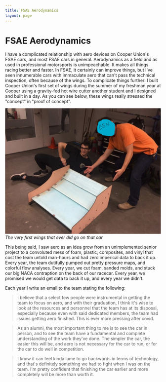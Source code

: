 ```yaml
---
title: FSAE Aerodynamics
layout: page
---
```

# FSAE Aerodynamics

I have a complicated relationship with aero devices on Cooper Union's FSAE cars, and most FSAE cars in general. Aerodynamics as a field and as used in professional motorsports is unimpeachable. It makes all things racing better and faster. In FSAE, it certainly can improve things, but I've seen innumerable cars with immaculate aero that can't pass the technical inspection, often because of the wings. To complicate things further: I built Cooper Union's first set of wings during the summer of my freshman year at Cooper using a gravity-fed hot wire cutter another student and I designed and built in a day. As you can see below, these wings really stressed the "concept" in "proof of concept".

![A picture of Simon lying next to the wings described above. The wings are blue and sanwiched between plywood end plates. Ben is leaning over them pointing. His face is obscured for privacy and "BEN" is written over it](/docs/assets/wings_v1.jpg)
*The very first wings that ever did go on that car*

This being said, I saw aero as an idea grow from an unimplemented senior project to a convoluted mess of foam, plastic, composites, and vinyl that cost the team untold man-hours and had zero imperical data to back it up. Every year, the team dutifully pumped out pretty pressure maps, and colorful flow analyses. Every year, we cut foam, sanded molds, and stuck our big NACA contraption on the back of our racecar. Every year, we promised we would get data to back it up, and every year we didn't. <!--until now haha, ty Aidan-->

Each year I write an email to the team stating the following:

> I believe that a select few people were instrumental in getting the team to focus on aero, and with their graduation, I think it's wise to look at the resources and personnel that the team has at its disposal, especially because even with said dedicated members, the team had issues getting aero finished. This is ever more pressing after covid.

> As an alumni, the most important thing to me is to see the car in person, and to see the team have a fundamental and complete understanding of the work they've done. The simpler the car, the easier this will be, and aero is not necessary for the car to run, or for the car to do well in competition.

> I know it can feel kinda lame to go backwards in terms of technology, and that's definitely something we had to fight when I was on the team. I'm pretty confident that finishing the car earlier and more completely will be more than worth it.